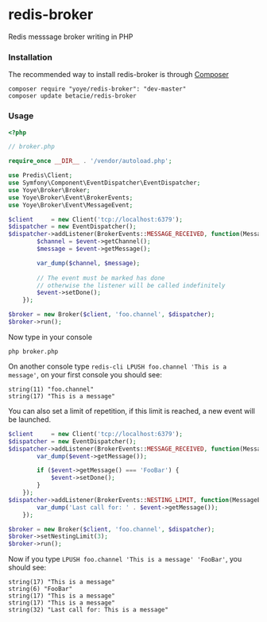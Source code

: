 redis-broker
============

Redis messsage broker writing in PHP

### Installation

The recommended way to install redis-broker is through [Composer](http://getcomposer.org/)

```
composer require "yoye/redis-broker": "dev-master"
composer update betacie/redis-broker
```

### Usage

```php
<?php

// broker.php

require_once __DIR__ . '/vendor/autoload.php';

use Predis\Client;
use Symfony\Component\EventDispatcher\EventDispatcher;
use Yoye\Broker\Broker;
use Yoye\Broker\Event\BrokerEvents;
use Yoye\Broker\Event\MessageEvent;

$client     = new Client('tcp://localhost:6379');
$dispatcher = new EventDispatcher();
$dispatcher->addListener(BrokerEvents::MESSAGE_RECEIVED, function(MessageEvent $event) {
        $channel = $event->getChannel();
        $message = $event->getMessage();

        var_dump($channel, $message);
        
        // The event must be marked has done 
        // otherwise the listener will be called indefinitely
        $event->setDone();
    });

$broker = new Broker($client, 'foo.channel', $dispatcher);
$broker->run();
```

Now type in your console

```
php broker.php
```

On another console type `redis-cli LPUSH foo.channel 'This is a message'`, on your first console you should see:

```
string(11) "foo.channel"
string(17) "This is a message"
```

You can also set a limit of repetition, if this limit is reached, a new event will be launched.

```php
$client     = new Client('tcp://localhost:6379');
$dispatcher = new EventDispatcher();
$dispatcher->addListener(BrokerEvents::MESSAGE_RECEIVED, function(MessageEvent $event) {
        var_dump($event->getMessage());

        if ($event->getMessage() === 'FooBar') {
            $event->setDone();
        }
    });
$dispatcher->addListener(BrokerEvents::NESTING_LIMIT, function(MessageEvent $event) {
        var_dump('Last call for: ' . $event->getMessage());
    });

$broker = new Broker($client, 'foo.channel', $dispatcher);
$broker->setNestingLimit(3);
$broker->run();
```

Now if you type `LPUSH foo.channel 'This is a message' 'FooBar'`, you should see:

```
string(17) "This is a message"
string(6) "FooBar"
string(17) "This is a message"
string(17) "This is a message"
string(32) "Last call for: This is a message"

```
